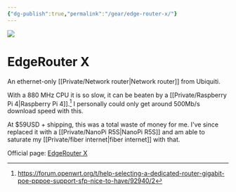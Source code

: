 ```yaml
---
{"dg-publish":true,"permalink":"/gear/edge-router-x/"}
---
```




![](https://www.bhphotovideo.com/images/images1000x1000/ubiquiti_networks_er_x_edgerouter_x_5_port_single_1139738.jpg)

# EdgeRouter X

An ethernet-only [[Private/Network router\|Network router]] from Ubiquiti.

With a 880 MHz CPU it is so slow, it can be beaten by a [[Private/Raspberry Pi 4\|Raspberry Pi 4]].[^1] I personally could only get around 500Mb/s download speed with this.

At $59USD + shipping, this was a total waste of money for me. I've since replaced it with a [[Private/NanoPi R5S\|NanoPi R5S]] and am able to saturate my [[Private/fiber internet\|fiber internet]] with that.

Official page: [EdgeRouter X](https://store.ui.com/collections/operator-edgemax-routers/products/edgerouter-x)

[^1]: https://forum.openwrt.org/t/help-selecting-a-dedicated-router-gigabit-poe-pppoe-support-sfp-nice-to-have/92940/2 